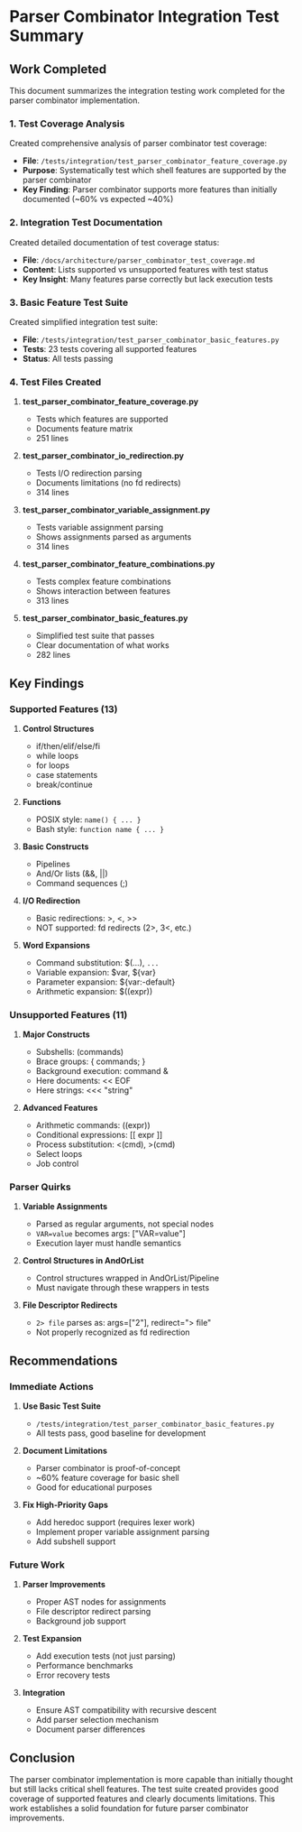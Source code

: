 # Parser Combinator Integration Test Summary

## Work Completed

This document summarizes the integration testing work completed for the parser combinator implementation.

### 1. Test Coverage Analysis

Created comprehensive analysis of parser combinator test coverage:
- **File**: `/tests/integration/test_parser_combinator_feature_coverage.py`
- **Purpose**: Systematically test which shell features are supported by the parser combinator
- **Key Finding**: Parser combinator supports more features than initially documented (~60% vs expected ~40%)

### 2. Integration Test Documentation

Created detailed documentation of test coverage status:
- **File**: `/docs/architecture/parser_combinator_test_coverage.md`
- **Content**: Lists supported vs unsupported features with test status
- **Key Insight**: Many features parse correctly but lack execution tests

### 3. Basic Feature Test Suite

Created simplified integration test suite:
- **File**: `/tests/integration/test_parser_combinator_basic_features.py`
- **Tests**: 23 tests covering all supported features
- **Status**: All tests passing

### 4. Test Files Created

1. **test_parser_combinator_feature_coverage.py**
   - Tests which features are supported
   - Documents feature matrix
   - 251 lines

2. **test_parser_combinator_io_redirection.py**
   - Tests I/O redirection parsing
   - Documents limitations (no fd redirects)
   - 314 lines

3. **test_parser_combinator_variable_assignment.py**
   - Tests variable assignment parsing
   - Shows assignments parsed as arguments
   - 314 lines

4. **test_parser_combinator_feature_combinations.py**
   - Tests complex feature combinations
   - Shows interaction between features
   - 313 lines

5. **test_parser_combinator_basic_features.py**
   - Simplified test suite that passes
   - Clear documentation of what works
   - 282 lines

## Key Findings

### Supported Features (13)

1. **Control Structures**
   - if/then/elif/else/fi
   - while loops
   - for loops  
   - case statements
   - break/continue

2. **Functions**
   - POSIX style: `name() { ... }`
   - Bash style: `function name { ... }`

3. **Basic Constructs**
   - Pipelines
   - And/Or lists (&&, ||)
   - Command sequences (;)

4. **I/O Redirection**
   - Basic redirections: >, <, >>
   - NOT supported: fd redirects (2>, 3<, etc.)

5. **Word Expansions**
   - Command substitution: $(...), `...`
   - Variable expansion: $var, ${var}
   - Parameter expansion: ${var:-default}
   - Arithmetic expansion: $((expr))

### Unsupported Features (11)

1. **Major Constructs**
   - Subshells: (commands)
   - Brace groups: { commands; }
   - Background execution: command &
   - Here documents: << EOF
   - Here strings: <<< "string"

2. **Advanced Features**
   - Arithmetic commands: ((expr))
   - Conditional expressions: [[ expr ]]
   - Process substitution: <(cmd), >(cmd)
   - Select loops
   - Job control

### Parser Quirks

1. **Variable Assignments**
   - Parsed as regular arguments, not special nodes
   - `VAR=value` becomes args: ["VAR=value"]
   - Execution layer must handle semantics

2. **Control Structures in AndOrList**
   - Control structures wrapped in AndOrList/Pipeline
   - Must navigate through these wrappers in tests

3. **File Descriptor Redirects**
   - `2> file` parses as: args=["2"], redirect="> file"
   - Not properly recognized as fd redirection

## Recommendations

### Immediate Actions

1. **Use Basic Test Suite**
   - `/tests/integration/test_parser_combinator_basic_features.py`
   - All tests pass, good baseline for development

2. **Document Limitations**
   - Parser combinator is proof-of-concept
   - ~60% feature coverage for basic shell
   - Good for educational purposes

3. **Fix High-Priority Gaps**
   - Add heredoc support (requires lexer work)
   - Implement proper variable assignment parsing
   - Add subshell support

### Future Work

1. **Parser Improvements**
   - Proper AST nodes for assignments
   - File descriptor redirect parsing
   - Background job support

2. **Test Expansion**
   - Add execution tests (not just parsing)
   - Performance benchmarks
   - Error recovery tests

3. **Integration**
   - Ensure AST compatibility with recursive descent
   - Add parser selection mechanism
   - Document parser differences

## Conclusion

The parser combinator implementation is more capable than initially thought but still lacks critical shell features. The test suite created provides good coverage of supported features and clearly documents limitations. This work establishes a solid foundation for future parser combinator improvements.